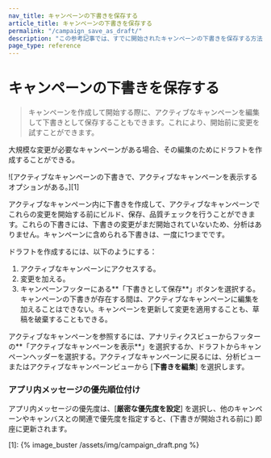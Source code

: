 ```yaml
---
nav_title: キャンペーンの下書きを保存する
article_title: キャンペーンの下書きを保存する
permalink: "/campaign_save_as_draft/"
description: "この参考記事では、すでに開始されたキャンペーンの下書きを保存する方法を取り上げている。"
page_type: reference
---
```


# キャンペーンの下書きを保存する

> キャンペーンを作成して開始する際に、アクティブなキャンペーンを編集して下書きとして保存することもできます。これにより、開始前に変更を試すことができます。

大規模な変更が必要なキャンペーンがある場合、その編集のためにドラフトを作成することができる。

![アクティブなキャンペーンの下書きで、アクティブなキャンペーンを表示するオプションがある。][1]

アクティブなキャンペーン内に下書きを作成して、アクティブなキャンペーンでこれらの変更を開始する前にビルド、保存、品質チェックを行うことができます。これらの下書きには、下書きの変更がまだ開始されていないため、分析はありません。キャンペーンに含められる下書きは、一度に1つまでです。

ドラフトを作成するには、以下のようにする：

1. アクティブなキャンペーンにアクセスする。
2. 変更を加える。
3. キャンペーンフッターにある**「下書きとして保存**」ボタンを選択する。キャンペーンの下書きが存在する間は、アクティブなキャンペーンに編集を加えることはできない。キャンペーンを更新して変更を適用することも、草稿を破棄することもできる。

アクティブなキャンペーンを参照するには、アナリティクスビューからフッターの**「アクティブなキャンペーンを表示**」を選択するか、ドラフトからキャンペーンヘッダーを選択する。アクティブなキャンペーンに戻るには、分析ビューまたはアクティブなキャンペーンビューから [**下書きを編集**] を選択します。

### アプリ内メッセージの優先順位付け

アプリ内メッセージの優先度は、[**厳密な優先度を設定**] を選択し、他のキャンペーンやキャンバスとの関連で優先度を指定すると、(下書きが開始される前に) 即座に更新されます。

[1]: {% image_buster /assets/img/campaign_draft.png %}